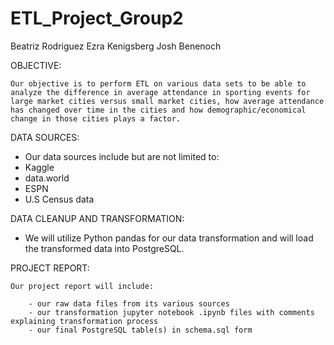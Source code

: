 # ETL_Project_Group2
Beatriz Rodriguez
Ezra Kenigsberg
Josh Benenoch

OBJECTIVE:

    Our objective is to perform ETL on various data sets to be able to analyze the difference in average attendance in sporting events for large market cities versus small market cities, how average attendance has changed over time in the cities and how demographic/economical change in those cities plays a factor.

DATA SOURCES:

   - Our data sources include but are not limited to:
   - Kaggle
   - data.world
   - ESPN
   - U.S Census data



DATA CLEANUP AND TRANSFORMATION:

   - We will utilize Python pandas for our data transformation and will load the transformed data into PostgreSQL.


PROJECT REPORT:

    Our project report will include:

        - our raw data files from its various sources
        - our transformation jupyter notebook .ipynb files with comments explaining transformation process
        - our final PostgreSQL table(s) in schema.sql form 